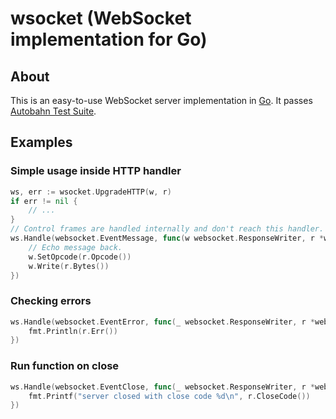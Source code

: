 # wsocket (WebSocket implementation for Go)

## About
This is an easy-to-use WebSocket server implementation in [Go](https://golang.org).
It passes [Autobahn Test Suite](https://crossbar.io/autobahn/testsuite/).

## Examples
### Simple usage inside HTTP handler
```go
ws, err := wsocket.UpgradeHTTP(w, r)
if err != nil {
	// ...
}
// Control frames are handled internally and don't reach this handler.
ws.Handle(websocket.EventMessage, func(w websocket.ResponseWriter, r *websocket.Request) {
	// Echo message back.
	w.SetOpcode(r.Opcode())
	w.Write(r.Bytes())
})
```

### Checking errors
```go
ws.Handle(websocket.EventError, func(_ websocket.ResponseWriter, r *websocket.Request) {
	fmt.Println(r.Err())
})
```

### Run function on close
```go
ws.Handle(websocket.EventClose, func(_ websocket.ResponseWriter, r *websocket.Request) {
	fmt.Printf("server closed with close code %d\n", r.CloseCode())
})
```